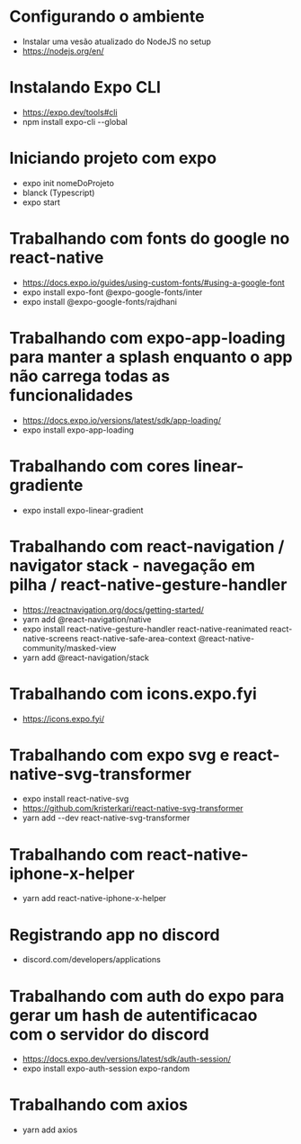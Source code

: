 # Configurando o ambiente
- Instalar uma vesão atualizado do NodeJS no setup
- https://nodejs.org/en/
  
# Instalando Expo CLI
- https://expo.dev/tools#cli
- npm install expo-cli --global

# Iniciando projeto com expo
- expo init nomeDoProjeto
- blanck (Typescript)
- expo start
  
# Trabalhando com fonts do google no react-native
- https://docs.expo.io/guides/using-custom-fonts/#using-a-google-font
- expo install expo-font @expo-google-fonts/inter
- expo install @expo-google-fonts/rajdhani

# Trabalhando com expo-app-loading para manter a splash enquanto o app não carrega todas as funcionalidades
- https://docs.expo.io/versions/latest/sdk/app-loading/
- expo install expo-app-loading

# Trabalhando com cores linear-gradiente
- expo install expo-linear-gradient

# Trabalhando com react-navigation / navigator stack - navegação em pilha / react-native-gesture-handler
- https://reactnavigation.org/docs/getting-started/
- yarn add @react-navigation/native
- expo install react-native-gesture-handler react-native-reanimated react-native-screens react-native-safe-area-context @react-native-community/masked-view
- yarn add @react-navigation/stack

# Trabalhando com icons.expo.fyi
- https://icons.expo.fyi/


# Trabalhando com expo svg e react-native-svg-transformer
- expo install react-native-svg
- https://github.com/kristerkari/react-native-svg-transformer
- yarn add --dev react-native-svg-transformer

# Trabalhando com react-native-iphone-x-helper
- yarn add react-native-iphone-x-helper

# Registrando app no discord
- discord.com/developers/applications

# Trabalhando com auth do expo para gerar um hash de autentificacao com o servidor do discord
- https://docs.expo.dev/versions/latest/sdk/auth-session/
- expo install expo-auth-session expo-random
  
# Trabalhando com axios
- yarn add axios